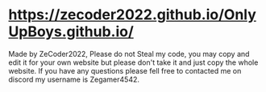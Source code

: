 # https://zecoder2022.github.io/OnlyUpBoys.github.io/

Made by ZeCoder2022, Please do not Steal my code, you may copy and edit it for your own website but please don't take it and just copy the whole website. If you have any questions please fell free to contacted me on discord my username is Zegamer4542.